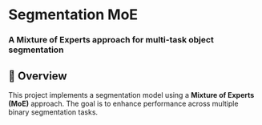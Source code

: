 # Segmentation MoE

### A Mixture of Experts approach for multi-task object segmentation

## 🚀 Overview
This project implements a segmentation model using a **Mixture of Experts (MoE)** approach. The goal is to enhance performance across multiple binary segmentation tasks.